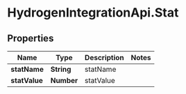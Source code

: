 # HydrogenIntegrationApi.Stat

## Properties
Name | Type | Description | Notes
------------ | ------------- | ------------- | -------------
**statName** | **String** | statName | 
**statValue** | **Number** | statValue | 


